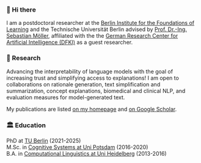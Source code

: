 ### :wave: Hi there
I am a postdoctoral researcher at the [Berlin Institute for the Foundations of Learning](https://www.bifold.berlin/) and the Technische Universität Berlin advised by [Prof. Dr.-Ing. Sebastian Möller](https://www.qu.tu-berlin.de/menue/team/professur/parameter/en/), affiliated with the the [German Research Center for Artificial Intelligence (DFKI)](https://www.dfki.de/en/web/research/research-departments/speech-and-language-technology/) as a guest researcher.

### :telescope: Research
Advancing the interpretability of language models with the goal of increasing trust and simplifying access to explanations!
I am open to collaborations on rationale generation, text simplification and summarization, concept explanations, biomedical and clinical NLP, and evaluation measures for model-generated text.

My publications are listed [on my homepage](https://nfelnlp.github.io/) and [on Google Scholar](https://scholar.google.com/citations?user=nM50iv8AAAAJ).  


### :classical_building: Education
PhD at [TU Berlin](https://www.qu.tu-berlin.de/menue/team/professur/parameter/en/) (2021-2025)  
M.Sc. in [Cognitive Systems at Uni Potsdam](https://www.ling.uni-potsdam.de/cogsys/index.html) (2016-2020)  
B.A. in [Computational Linguistics at Uni Heidelberg](https://www.cl.uni-heidelberg.de/) (2013-2016)  
